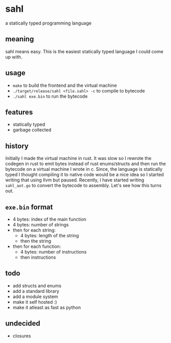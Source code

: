 # sahl

a statically typed programming language

## meaning

sahl means easy. This is the easiest statically typed language I could come up with.

## usage

- `make` to build the frontend and the virtual machine
- `./target/release/sahl <file.sahl> -c` to compile to bytecode
- `./sahl exe.bin` to run the bytecode

## features

- statically typed
- garbage collected

## history

Initially I made the virtual machine in rust. It was slow so I rewrote the codegen in rust to emit bytes instead of rust enums/structs and then run the bytecode on a virtual machine I wrote in c. Since, the language is statically typed I thought compiling it to native code would be a nice idea so I started writing that using llvm but paused. Recently, I have started writing `sahl_aot.go` to convert the bytecode to assembly. Let's see how this turns out.

## `exe.bin` format

- 4 bytes: index of the main function
- 4 bytes: number of strings
- then for each string:
  - 4 bytes: length of the string
  - then the string
- then for each function:
  - 4 bytes: number of instructions
  - then instructions

## todo

- add structs and enums
- add a standard library
- add a module system
- make it self hosted :)
- make it atleast as fast as python

## undecided

- closures
